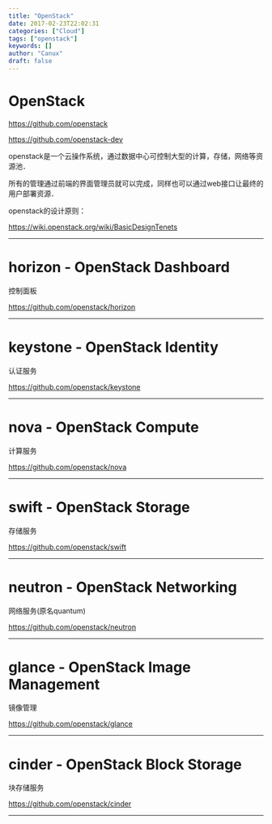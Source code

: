 ```yaml
---
title: "OpenStack"
date: 2017-02-23T22:02:31
categories: ["Cloud"]
tags: ["openstack"]
keywords: []
author: "Canux"
draft: false
---
```


# OpenStack

<https://github.com/openstack>

<https://github.com/openstack-dev>

openstack是一个云操作系统，通过数据中心可控制大型的计算，存储，网络等资源池．

所有的管理通过前端的界面管理员就可以完成，同样也可以通过web接口让最终的用户部署资源．

openstack的设计原则：

<https://wiki.openstack.org/wiki/BasicDesignTenets>

***

# horizon - OpenStack Dashboard

控制面板

<https://github.com/openstack/horizon>

***

# keystone - OpenStack Identity

认证服务

<https://github.com/openstack/keystone>

***

# nova - OpenStack Compute

计算服务

<https://github.com/openstack/nova>

***

# swift - OpenStack Storage

存储服务

<https://github.com/openstack/swift>

***

# neutron - OpenStack Networking

网络服务(原名quantum)

<https://github.com/openstack/neutron>

***

# glance - OpenStack Image Management

镜像管理

<https://github.com/openstack/glance>

***

# cinder - OpenStack Block Storage

块存储服务

<https://github.com/openstack/cinder>

***
